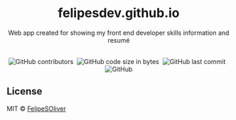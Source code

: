 <h1 align="center">felipesdev.github.io</h1>

<p align="center">Web app created for showing my front end developer skills information and resumé </p>
<br>
<div align="center">
<img alt="GitHub contributors" src="https://img.shields.io/github/contributors/felipesoliver/felipesdev?color=green">&nbsp;&nbsp;<img alt="GitHub code size in bytes" src="https://img.shields.io/github/languages/code-size/felipesoliver/felipesdev?color=green">&nbsp;&nbsp;<img alt="GitHub last commit" src="https://img.shields.io/github/last-commit/felipesoliver/felipesdev?color=green">&nbsp;&nbsp;<img alt="GitHub" src="https://img.shields.io/github/license/felipesoliver/felipesdev?color=green">
</div>

## License

MIT © [FelipeSOliver](https://github.com/felipesoliver)
